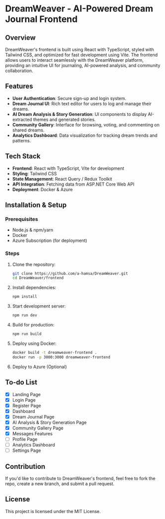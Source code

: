 # DreamWeaver - AI-Powered Dream Journal Frontend

## Overview
DreamWeaver's frontend is built using React with TypeScript, styled with Tailwind CSS, and optimized for fast development using Vite. The frontend allows users to interact seamlessly with the DreamWeaver platform, providing an intuitive UI for journaling, AI-powered analysis, and community collaboration.

## Features
- **User Authentication**: Secure sign-up and login system.
- **Dream Journal UI**: Rich text editor for users to log and manage their dreams.
- **AI Dream Analysis & Story Generation**: UI components to display AI-extracted themes and generated stories.
- **Community Gallery**: Interface for browsing, voting, and commenting on shared dreams.
- **Analytics Dashboard**: Data visualization for tracking dream trends and patterns.

## Tech Stack
- **Frontend**: React with TypeScript, Vite for development
- **Styling**: Tailwind CSS
- **State Management**: React Query / Redux Toolkit
- **API Integration**: Fetching data from ASP.NET Core Web API
- **Deployment**: Docker & Azure

## Installation & Setup
### Prerequisites
- Node.js & npm/yarn
- Docker
- Azure Subscription (for deployment)

### Steps
1. Clone the repository:
   ```bash
   git clone https://github.com/a-hamsa/DreamWeaver.git
   cd DreamWeaver/frontend
   ```
2. Install dependencies:
   ```bash
   npm install
   ```
3. Start development server:
   ```bash
   npm run dev
   ```
4. Build for production:
   ```bash
   npm run build
   ```
5. Deploy using Docker:
   ```bash
   docker build -t dreamweaver-frontend .
   docker run -p 3000:3000 dreamweaver-frontend
   ```
6. Deploy to Azure (Optional)

## To-do List
- [x] Landing Page
- [x] Login Page
- [x] Register Page
- [x] Dashboard
- [x] Dream Journal Page
- [x] AI Analysis & Story Generation Page
- [x] Community Gallery Page
- [x] Messages Features
- [ ] Profile Page
- [ ] Analytics Dashboard
- [ ] Settings Page

## Contribution
If you'd like to contribute to DreamWeaver's frontend, feel free to fork the repo, create a new branch, and submit a pull request.

## License
This project is licensed under the MIT License.
